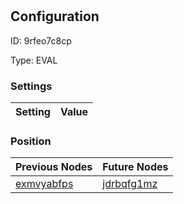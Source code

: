 # <nil>
## Configuration
ID:  9rfeo7c8cp

Type: EVAL 


### Settings
| Setting | Value  |
| :------------------------ | ---------------------------------------- |
 




### Position
| Previous Nodes | Future Nodes |
| :------------- | ------------ |
| [exmvyabfps](./exmvyabfps.md) | [jdrbqfg1mz](./jdrbqfg1mz.md) |